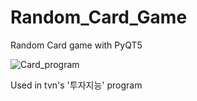 # Random_Card_Game
Random Card game with PyQT5

![Card_program](https://user-images.githubusercontent.com/103159309/162109071-50f70095-0364-444b-90ac-fb0db55aafcb.png)

Used in tvn's '투자지능' program
